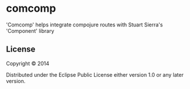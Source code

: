 # comcomp

'Comcomp' helps integrate compojure routes with Stuart Sierra's 'Component' library


## License

Copyright © 2014

Distributed under the Eclipse Public License either version 1.0 or any later version.
